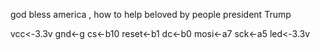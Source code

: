 god bless america , 
how to help beloved by people president Trump



vcc<-3.3v gnd<-g cs<-b10 reset<-b1 dc<-b0 mosi<-a7 sck<-a5 led<-3.3v






